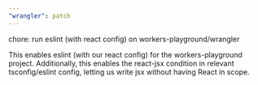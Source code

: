 ```yaml
---
"wrangler": patch
---
```


chore: run eslint (with react config) on workers-playground/wrangler

This enables eslint (with our react config) for the workers-playground project. Additionally, this enables the react-jsx condition in relevant tsconfig/eslint config, letting us write jsx without having React in scope.
